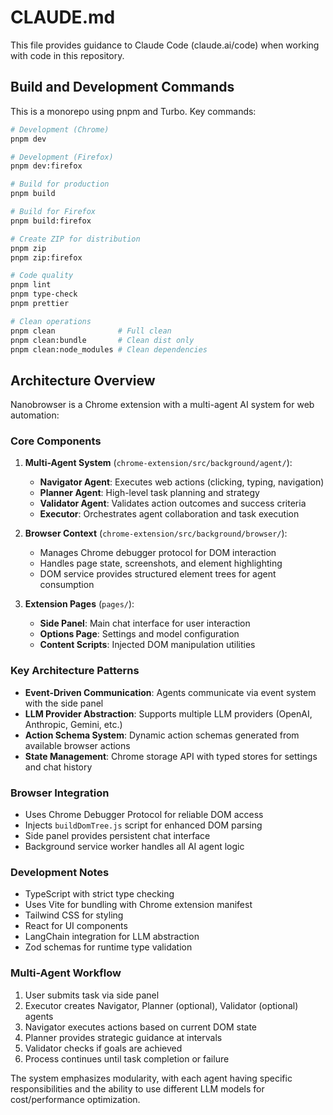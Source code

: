 # CLAUDE.md

This file provides guidance to Claude Code (claude.ai/code) when working with code in this repository.

## Build and Development Commands

This is a monorepo using pnpm and Turbo. Key commands:

```bash
# Development (Chrome)
pnpm dev

# Development (Firefox)
pnpm dev:firefox

# Build for production
pnpm build

# Build for Firefox
pnpm build:firefox

# Create ZIP for distribution
pnpm zip
pnpm zip:firefox

# Code quality
pnpm lint
pnpm type-check
pnpm prettier

# Clean operations
pnpm clean              # Full clean
pnpm clean:bundle       # Clean dist only
pnpm clean:node_modules # Clean dependencies
```

## Architecture Overview

Nanobrowser is a Chrome extension with a multi-agent AI system for web automation:

### Core Components

1. **Multi-Agent System** (`chrome-extension/src/background/agent/`):
   - **Navigator Agent**: Executes web actions (clicking, typing, navigation)
   - **Planner Agent**: High-level task planning and strategy
   - **Validator Agent**: Validates action outcomes and success criteria
   - **Executor**: Orchestrates agent collaboration and task execution

2. **Browser Context** (`chrome-extension/src/background/browser/`):
   - Manages Chrome debugger protocol for DOM interaction
   - Handles page state, screenshots, and element highlighting
   - DOM service provides structured element trees for agent consumption

3. **Extension Pages** (`pages/`):
   - **Side Panel**: Main chat interface for user interaction
   - **Options Page**: Settings and model configuration
   - **Content Scripts**: Injected DOM manipulation utilities

### Key Architecture Patterns

- **Event-Driven Communication**: Agents communicate via event system with the side panel
- **LLM Provider Abstraction**: Supports multiple LLM providers (OpenAI, Anthropic, Gemini, etc.)
- **Action Schema System**: Dynamic action schemas generated from available browser actions
- **State Management**: Chrome storage API with typed stores for settings and chat history

### Browser Integration

- Uses Chrome Debugger Protocol for reliable DOM access
- Injects `buildDomTree.js` script for enhanced DOM parsing
- Side panel provides persistent chat interface
- Background service worker handles all AI agent logic

### Development Notes

- TypeScript with strict type checking
- Uses Vite for bundling with Chrome extension manifest
- Tailwind CSS for styling
- React for UI components
- LangChain integration for LLM abstraction
- Zod schemas for runtime type validation

### Multi-Agent Workflow

1. User submits task via side panel
2. Executor creates Navigator, Planner (optional), Validator (optional) agents
3. Navigator executes actions based on current DOM state
4. Planner provides strategic guidance at intervals
5. Validator checks if goals are achieved
6. Process continues until task completion or failure

The system emphasizes modularity, with each agent having specific responsibilities and the ability to use different LLM models for cost/performance optimization.